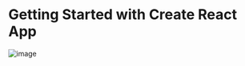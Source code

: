 # Getting Started with Create React App
![image](https://github.com/ycihan0/ProductManager/assets/133245392/6180393d-4011-46c7-9b52-19e6171a27dc)
